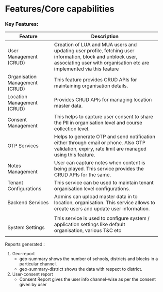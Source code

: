 # Features/Core capabilities

### **Key Features:**

| Feature                        | Description                                                                                                                                                                         |
| ------------------------------ | ----------------------------------------------------------------------------------------------------------------------------------------------------------------------------------- |
| User Management (CRUD)         | Creation of LUA and MUA users and updating user profile, fetching user information, block and unblock user, associating user with organisation etc are implemented via this feature |
| Organisation Management (CRUD) | This feature provides CRUD APIs for maintaining organisation details.                                                                                                               |
| Location Management (CRUD)     | Provides CRUD APIs for managing location master data.                                                                                                                               |
| Consent Management             | This helps to capture user consent to share the PII in organisation level and course collection level.                                                                              |
| OTP Services                   | Helps to generate OTP and send notification either through email or phone. Also OTP validation, expiry, rate limit are managed using this feature.                                  |
| Notes Management               | User can capture notes when content is being played. This service provides the CRUD APIs for the same.                                                                              |
| Tenant Configurations          | This service can be used to maintain tenant organisation level configurations.                                                                                                      |
| Backend Services               | Admins can upload master data in to location, organisation. This service allows to create users and update user information.                                                        |
| <p><br>System Settings</p>     | This service is used to configure system / application settings like default organisation, various T\&C etc                                                                         |

Reports generated :

1. Geo-report
   * geo-summary shows the number of schools, districts and blocks in a particular channel.
   * geo-summary-district shows the data with respect to district.
2. User-consent report
   * Consent Report gives the user info channel-wise as per the consent given by user
